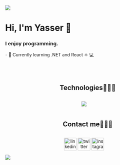 <img src="https://user-images.githubusercontent.com/73097560/115834477-dbab4500-a447-11eb-908a-139a6edaec5c.gif">

# Hi, I'm Yasser 👋
### I enjoy programming.


<div width="600">
<!--   <img align="right" width="520" alt="GIF" src="https://media.giphy.com/media/YfL4ieDnxgX5W7rvnJ/giphy.gif"> -->
  - 🌱 Currently learning .NET and React ⚛ 💻
</div>

<br/>
<br/>
<div id="user-content-toc">
  <ul align="center">
    <summary><h2 style="display: inline-block">Technologies👨🏻‍💻</h2></summary>
  </ul>
</div>

<div align="center">
  <img src="https://skillicons.dev/icons?i=vscode,html,css,js,java,py,spring,mysql,postgres,mongodb,git,github&perline=14" />
</div>

<div id="user-content-toc">
  <ul align="center">
    <summary><h2 style="display: inline-block">Contact me👨🏻‍💻</h2></summary>
  </ul>
</div>

<!--icons and links-->
<p align="center">
<a href="https://www.linkedin.com/in/yasseram/" target="blank"><img align="center" src="https://user-images.githubusercontent.com/88904952/234979284-68c11d7f-1acc-4f0c-ac78-044e1037d7b0.png" alt="linkedin" height="40" width="40" /></a>
<a href="https://twitter.com/#" target="blank"><img align="center" src="https://user-images.githubusercontent.com/88904952/234980676-61bfb021-ecc8-48f7-88e6-34c1b06c4a58.png" alt="twitter" height="40" width="40" /></a> 
<a href="https://www.instagram.com/yasser.am5/" target="blank"><img align="center" src="https://user-images.githubusercontent.com/88904952/234981169-2dd1e58f-4b7e-468c-8213-034ba62156c3.png" alt="instagram" height="40" width="40" /></a>
  
</p>


<img src="https://user-images.githubusercontent.com/73097560/115834477-dbab4500-a447-11eb-908a-139a6edaec5c.gif">
